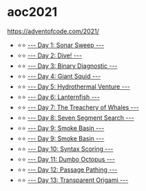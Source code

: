# aoc2021

https://adventofcode.com/2021/

* ⭐️⭐️ [--- Day 1: Sonar Sweep ---](/days/d1.go)
* ⭐️⭐️ [--- Day 2: Dive! ---](/days/d2.go)
* ⭐️⭐️ [--- Day 3: Binary Diagnostic ---](/days/d3.go)
* ⭐️⭐️ [--- Day 4: Giant Squid ---](/days/d4.go)
* ⭐️⭐️ [--- Day 5: Hydrothermal Venture ---](days/d5.go)
* ⭐️⭐️ [--- Day 6: Lanternfish ---](days/d6.go)
* ⭐️⭐️ [--- Day 7: The Treachery of Whales ---](days/d7.go)
* ⭐️⭐️ [--- Day 8: Seven Segment Search ---](days/d8.go)
* ⭐️⭐️ [--- Day 9: Smoke Basin ---](days/d9.go)
* ⭐️⭐️ [--- Day 9: Smoke Basin ---](days/d9.go)
* ⭐️⭐️ [--- Day 10: Syntax Scoring ---](days/d10.go)
* ⭐️⭐️ [--- Day 11: Dumbo Octopus ---](days/d11.go)
* ⭐️⭐️ [--- Day 12: Passage Pathing ---](days/d12.go)
* ⭐️⭐️ [--- Day 13: Transparent Origami ---](days/d13.go)